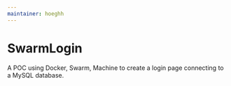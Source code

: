 ```yaml
---
maintainer: hoeghh
---
```


# SwarmLogin

A POC using Docker, Swarm, Machine to create a login page connecting to a MySQL database.
